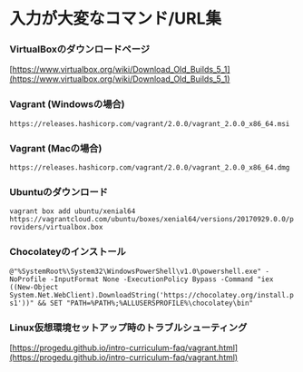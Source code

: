 # 入力が大変なコマンド/URL集

### VirtualBoxのダウンロードページ

[https://www.virtualbox.org/wiki/Download_Old_Builds_5_1](https://www.virtualbox.org/wiki/Download_Old_Builds_5_1)

### Vagrant (Windowsの場合)

`https://releases.hashicorp.com/vagrant/2.0.0/vagrant_2.0.0_x86_64.msi`

### Vagrant (Macの場合)

`https://releases.hashicorp.com/vagrant/2.0.0/vagrant_2.0.0_x86_64.dmg`

### Ubuntuのダウンロード

`vagrant box add ubuntu/xenial64 https://vagrantcloud.com/ubuntu/boxes/xenial64/versions/20170929.0.0/providers/virtualbox.box`

### Chocolateyのインストール

`@"%SystemRoot%\System32\WindowsPowerShell\v1.0\powershell.exe" -NoProfile -InputFormat None -ExecutionPolicy Bypass -Command "iex ((New-Object System.Net.WebClient).DownloadString('https://chocolatey.org/install.ps1'))" && SET "PATH=%PATH%;%ALLUSERSPROFILE%\chocolatey\bin"`

### Linux仮想環境セットアップ時のトラブルシューティング

[https://progedu.github.io/intro-curriculum-faq/vagrant.html](https://progedu.github.io/intro-curriculum-faq/vagrant.html)

